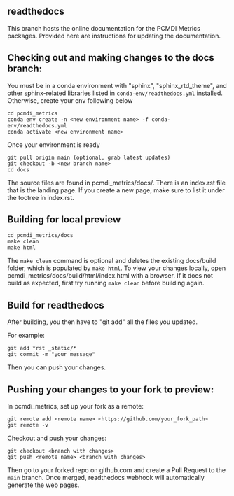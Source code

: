 readthedocs
-----------
This branch hosts the online documentation for the PCMDI Metrics packages. Provided here are instructions for updating the documentation.

Checking out and making changes to the docs branch:
---------------------------------------------------

You must be in a conda environment with "sphinx", "sphinx_rtd_theme", and other sphinx-related libraries listed in `conda-env/readthedocs.yml` installed. Otherwise, create your env following below
```
cd pcmdi_metrics
conda env create -n <new environment name> -f conda-env/readthedocs.yml
conda activate <new environment name>
```
Once your environment is ready
```
git pull origin main (optional, grab latest updates)
git checkout -b <new branch name>
cd docs
```
The source files are found in pcmdi_metrics/docs/. There is an index.rst file that is the landing page. If you create a new page, make sure to list it under the toctree in index.rst.

Building for local preview
--------------------------
```
cd pcmdi_metrics/docs
make clean
make html
```
The `make clean` command is optional and deletes the existing docs/build folder, which is populated by `make html`.
To view your changes locally, open pcmdi_metrics/docs/build/html/index.html with a browser. If it does not build as expected, first try running `make clean` before building again.

Build for readthedocs
---------------------
After building, you then have to "git add" all the files you updated.

For example:
```
git add *rst _static/*
git commit -m "your message"
```
Then you can push your changes.

Pushing your changes to your fork to preview:
---------------------------------------------
In pcmdi_metrics, set up your fork as a remote:
```
git remote add <remote name> <https://github.com/your_fork_path>
git remote -v
```
Checkout and push your changes:
```
git checkout <branch with changes>
git push <remote name> <branch with changes>
```
Then go to your forked repo on github.com and create a Pull Request to the `main` branch. Once merged, readthedocs webhook will automatically generate the web pages.
